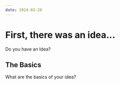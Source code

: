 ```yaml
---
date: 2024-03-28
---
```


# First, there was an idea...

Do you have an Idea?

## The Basics

What are the basics of your idea?

